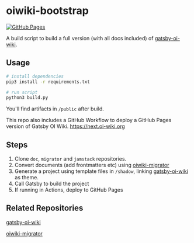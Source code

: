 # oiwiki-bootstrap

[![GitHub Pages](https://github.com/OI-wiki/oiwiki-bootstrap/actions/workflows/publish.yml/badge.svg)](https://github.com/OI-wiki/oiwiki-bootstrap/actions/workflows/publish.yml)

A build script to build a full version (with all docs included) of [gatsby-oi-wiki](https://github.com/OI-wiki/gatsby-oi-wiki/).

## Usage

```sh
# install dependencies
pip3 install -r requirements.txt

# run script
python3 build.py
```

You'll find artifacts in `/public` after build.

This repo also includes a GitHub Workflow to deploy a GitHub Pages version of Gatsby OI Wiki. https://next.oi-wiki.org

## Steps
1. Clone `doc`, `migrator` and `jamstack` repositories.
2. Convert documents (add frontmatters etc) using [oiwiki-migrator](https://github.com/OI-Wiki/oiwiki-migrator)
3. Generate a project using template files in `/shadow`, linking [gatsby-oi-wiki](https://github.com/OI-Wiki/gatsby-oi-wiki) as theme.
4. Call Gatsby to build the project
5. If running in Actions, deploy to GitHub Pages

## Related Repositories
[gatsby-oi-wiki](https://github.com/OI-Wiki/gatsby-oi-wiki)

[oiwiki-migrator](https://github.com/OI-Wiki/oiwiki-migrator)
